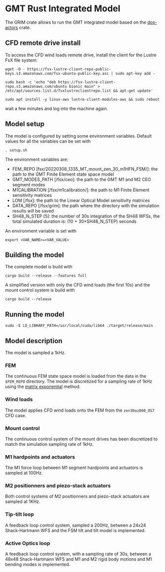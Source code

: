 # GMT Rust Integrated Model

The GRIM crate allows to run the GMT integrated model based on the [dos-actors](https://github.com/rconan/dos-actors) crate.

## CFD remote drive install

To access the CFD wind loads remote drive, install the client for the Lustre FsX file system:
```
wget -O - https://fsx-lustre-client-repo-public-keys.s3.amazonaws.com/fsx-ubuntu-public-key.asc | sudo apt-key add -
```
```
sudo bash -c 'echo "deb https://fsx-lustre-client-repo.s3.amazonaws.com/ubuntu bionic main" > /etc/apt/sources.list.d/fsxlustreclientrepo.list && apt-get update'
```
```
sudo apt install -y linux-aws lustre-client-modules-aws && sudo reboot

```
wait a few minutes and log into the machine again.

## Model setup

The model is configured by setting some environment variables. Default values for all the variables can be set with
```
. setup.sh
```
The environment variables are:
 
 - FEM_REPO [fsx/20220308_1335_MT_mount_zen_30_m1HFN_FSM/]: the path to the GMT Finite Element state space model
 - GMT_MODES_PATH [/fsx/ceo]: the path to the GMT M1 and M2 CEO segment modes
 - M1CALIBRATION [/fsx/m1calibration/]: the path to M1 Finite Element sensitivity matrices
 - LOM [/fsx]: the path to the Linear Optical Model sensitivity matrices
 - DATA_REPO [/fsx/grim]: the path where the directory with the simulation results will be saved
  - SH48_N_STEP [5]: the number of 30s integration of the SH48 WFSs, the total simulated duration is: (10 + 30*SH48_N_STEP) seconds

An environment variable is set with
```
export <VAR_NAME>=<VAR_VALUE>
```

## Building the model

The complete model is build with
```
cargo build --release --features full
```
A simplified version with only the CFD wind loads (the first 10s) and the mount control system is build with
```
cargo build --release
```

## Running the model

```
sudo -E LD_LIBRARY_PATH=/usr/local/cuda/lib64 ./target/release/main
```

## Model description

The model is sampled a 1kHz.

### FEM

The continuous FEM state space model is loaded from the data in the `$FEM_REPO` directory. The model is discretized for a sampling rate of 1kHz using the [matrix exponential](https://en.wikipedia.org/wiki/Discretization) method.

### Wind loads

The model applies CFD wind loads onto the FEM from the `zen30az000_OS7` CFD case.

### Mount control

The continuous control system of the mount drives has been discretized to match the simulation sampling rate of 1kHz.

### M1 hardpoints and actuators

The M1 force loop between M1 segment hardpoints and actuators is sampled at 100Hz.

### M2 positionners and piezo-stack actuators

Both control systems of M2 positionners and piezo-stack actuators are sampled at 1KHz.

### Tip-tilt loop

A feedback loop control system, sampled a 200Hz, between a 24x24 Shack-Hartmann WFS and the FSM tilt and tilt model is implemented. 

### Active Optics loop

A feedback loop control system, with a sampling rate of 30s, between a 48x48 Shack-Hartmann WFS and M1 and M2 rigid  body motions and M1 bending modes is implemented. 

